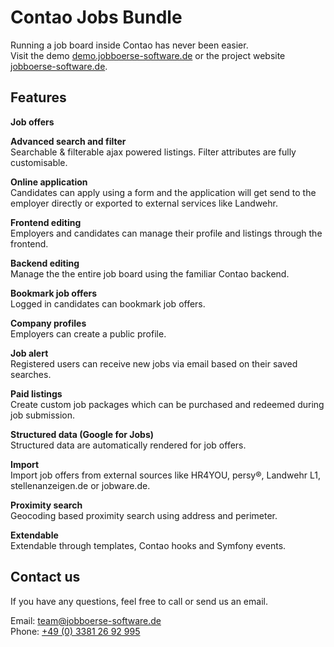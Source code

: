 # Contao Jobs Bundle
Running a job board inside Contao has never been easier.  
Visit the demo <a href="https://demo.jobboerse-software.de/" target="_blank">demo.jobboerse-software.de</a> or the project website <a href="https://jobboerse-software.de/" target="_blank">jobboerse-software.de</a>.

## Features
**Job offers**

**Advanced search and filter**  
Searchable & filterable ajax powered listings. Filter attributes are fully customisable.

**Online application**  
Candidates can apply using a form and the application will get send to the employer directly or exported to external services like Landwehr.

**Frontend editing**  
Employers and candidates can manage their profile and listings through the frontend.

**Backend editing**  
Manage the the entire job board using the familiar Contao backend.

**Bookmark job offers**  
Logged in candidates can bookmark job offers.

**Company profiles**  
Employers can create a public profile.

**Job alert**  
Registered users can receive new jobs via email based on their saved searches. 

**Paid listings**  
Create custom job packages which can be purchased and redeemed during job submission. 

**Structured data (Google for Jobs)**  
Structured data are automatically rendered for job offers.

**Import**  
Import job offers from external sources like HR4YOU, persy®, Landwehr L1, stellenanzeigen.de or jobware.de.

**Proximity search**  
Geocoding based proximity search using address and perimeter.

**Extendable**  
Extendable through templates, Contao hooks and Symfony events. 

## Contact us
If you have any questions, feel free to call or send us an email.  

Email: <a href="mailto:team@jobboerse-software.de" target="_blank">team@jobboerse-software.de</a>  
Phone: <a href="tel:+4933812692995" target="_blank">+49 (0) 3381 26 92 995</a>